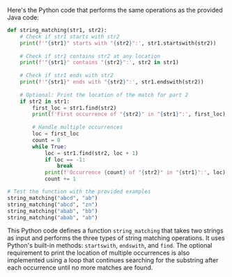  Here's the Python code that performs the same operations as the provided Java code:

```python
def string_matching(str1, str2):
    # Check if str1 starts with str2
    print(f'"{str1}" starts with "{str2}":', str1.startswith(str2))
    
    # Check if str1 contains str2 at any location
    print(f'"{str1}" contains "{str2}":', str2 in str1)
    
    # Check if str1 ends with str2
    print(f'"{str1}" ends with "{str2}":', str1.endswith(str2))
    
    # Optional: Print the location of the match for part 2
    if str2 in str1:
        first_loc = str1.find(str2)
        print(f'First occurrence of "{str2}" in "{str1}":', first_loc)
        
        # Handle multiple occurrences
        loc = first_loc
        count = 0
        while True:
            loc = str1.find(str2, loc + 1)
            if loc == -1:
                break
            print(f'Occurrence {count} of "{str2}" in "{str1}":', loc)
            count += 1

# Test the function with the provided examples
string_matching("abcd", "ab")
string_matching("abcd", "zn")
string_matching("abab", "bb")
string_matching("abab", "ab")
```

This Python code defines a function `string_matching` that takes two strings as input and performs the three types of string matching operations. It uses Python's built-in methods: `startswith`, `endswith`, and `find`. The optional requirement to print the location of multiple occurrences is also implemented using a loop that continues searching for the substring after each occurrence until no more matches are found.
